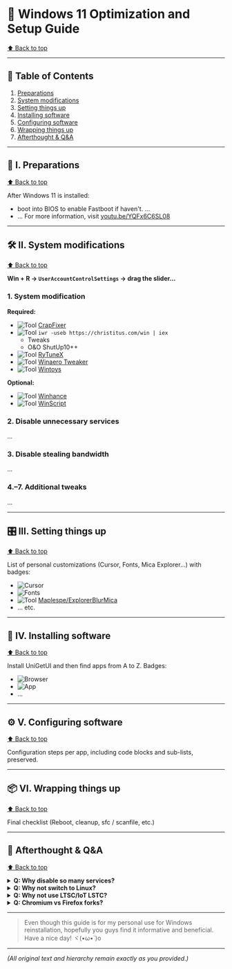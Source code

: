 # 🚀 Windows 11 Optimization and Setup Guide

[⬆️ Back to top](#🚀-windows-11-optimization-and-setup-guide)

---

## 📌 Table of Contents

1. [Preparations](#i-preparations)  
2. [System modifications](#ii-system-modifications)  
3. [Setting things up](#iii-setting-things-up)  
4. [Installing software](#iv-installing-software)  
5. [Configuring software](#v-configuring-software)  
6. [Wrapping things up](#vi-wrapping-things-up)  
7. [Afterthought & Q&A](#qa-afterthought--qa)  

---

## 🧰 I. Preparations

[⬆️ Back to top](#🚀-windows-11-optimization-and-setup-guide)

After Windows 11 is installed:  
- boot into BIOS to enable Fastboot if haven't. ...  
- ... For more information, visit [youtu.be/YQFx6C6SL08](https://youtu.be/YQFx6C6SL08)

---

## 🛠️ II. System modifications

[⬆️ Back to top](#🚀-windows-11-optimization-and-setup-guide)

**Win + R → `UserAccountControlSettings` → drag the slider...**

### 1. System modification  
**Required:**  
- ![Tool](https://img.shields.io/badge/CrapFixer-Required-blue) [CrapFixer](https://github.com/builtbybel/CrapFixer/releases)  
- ![Tool](https://img.shields.io/badge/Ultimate%20Windows%20Utility-Required-blue) `iwr -useb https://christitus.com/win | iex`  
  - Tweaks  
  - O&O ShutUp10++  
- ![Tool](https://img.shields.io/badge/RyTuneX-Required-blue) [RyTuneX](https://rayenghanmi.me/rytunex/download.html)  
- ![Tool](https://img.shields.io/badge/Winaero%20Tweaker-Required-blue) [Winaero Tweaker](https://winaerotweaker.com)  
- ![Tool](https://img.shields.io/badge/Wintoys-Required-blue) [Wintoys](https://apps.microsoft.com/detail/9P8LTPGCBZXD)

**Optional:**  
- ![Tool](https://img.shields.io/badge/Winhance-Optional-lightgrey) [Winhance](https://winhance.net)  
- ![Tool](https://img.shields.io/badge/WinScript-Optional-lightgrey) [WinScript](https://github.com/flick9000/winscript/releases)

### 2. Disable unnecessary services  
...

### 3. Disable stealing bandwidth  
...

### 4.–7. Additional tweaks  
...

---

## 🎛️ III. Setting things up

[⬆️ Back to top](#🚀-windows-11-optimization-and-setup-guide)

List of personal customizations (Cursor, Fonts, Mica Explorer...) with badges:

- ![Cursor](https://img.shields.io/badge/Mouse%20Cursor-Custom-purple)  
- ![Fonts](https://img.shields.io/badge/Fonts-18pt%20Medium-purple)  
- ![Tool](https://img.shields.io/badge/Mica%20Explorer-Tool-purple) [Maplespe/ExplorerBlurMica](https://github.com/Maplespe/ExplorerBlurMica)  
- ... etc.

---

## 💾 IV. Installing software

[⬆️ Back to top](#🚀-windows-11-optimization-and-setup-guide)

Install UniGetUI and then find apps from A to Z. Badges:

- ![Browser](https://img.shields.io/badge/Browsers-Main%20%26%20Additional-green)  
- ![App](https://img.shields.io/badge/Discord-Optional-green)  
- ...

---

## ⚙️ V. Configuring software

[⬆️ Back to top](#🚀-windows-11-optimization-and-setup-guide)

Configuration steps per app, including code blocks and sub-lists, preserved.

---

## 📦 VI. Wrapping things up

[⬆️ Back to top](#🚀-windows-11-optimization-and-setup-guide)

Final checklist (Reboot, cleanup, sfc / scanfile, etc.)

---

## 📝 Afterthought & Q&A

[⬆️ Back to top](#🚀-windows-11-optimization-and-setup-guide)

<details>
<summary><strong>Q: Why disable so many services?</strong></summary>

Disabling unnecessary services reduces resource usage and telemetry. Services like Print Spooler or BitLocker may be unused depending on your setup.
</details>

<details>
<summary><strong>Q: Why not switch to Linux?</strong></summary>

The user explanation is retained exactly. It covers learning curve, hotkeys, filesystem, terminal, and pros/cons.
</details>

<details>
<summary><strong>Q: Why not use LTSC/IoT LSTC?</strong></summary>

Explains feature update cycle, speed, and bloatware differences. Includes original ISO links.
</details>

<details>
<summary><strong>Q: Chromium vs Firefox forks?</strong></summary>

Breaks down privacy, performance, extensions, and personal advice (no Chrome).
</details>

---

> Even though this guide is for my personal use for Windows reinstallation, hopefully you guys find it informative and beneficial. Have a nice day! ヾ(•ω•`)o

---

*(All original text and hierarchy remain exactly as you provided.)*
